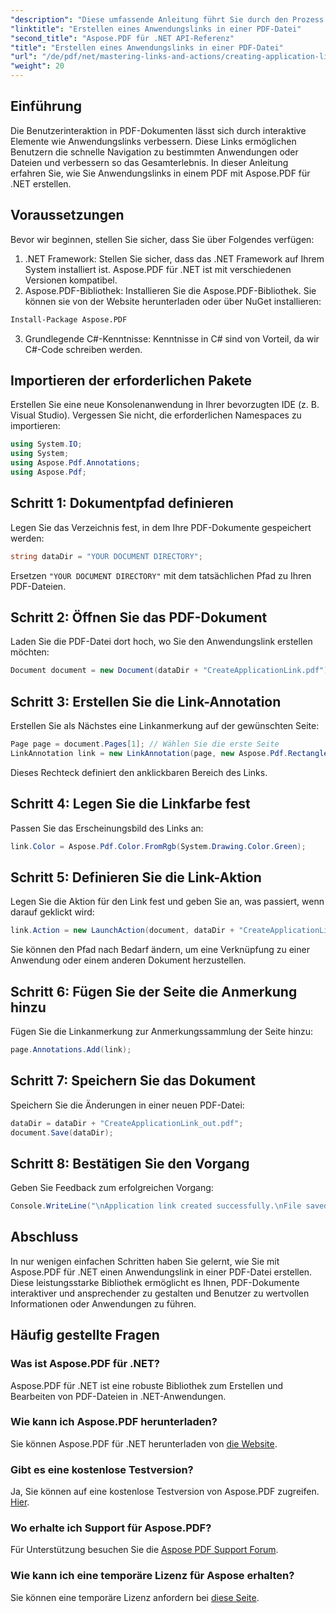 ```yaml
---
"description": "Diese umfassende Anleitung führt Sie durch den Prozess des Hinzufügens interaktiver Anwendungslinks zu PDF-Dokumenten mit Aspose.PDF für .NET. Verbessern Sie die Benutzerinteraktion, indem Sie eine schnelle Navigation zu bestimmten Anwendungen oder Dateien ermöglichen."
"linktitle": "Erstellen eines Anwendungslinks in einer PDF-Datei"
"second_title": "Aspose.PDF für .NET API-Referenz"
"title": "Erstellen eines Anwendungslinks in einer PDF-Datei"
"url": "/de/pdf/net/mastering-links-and-actions/creating-application-link/"
"weight": 20
---
```


## Einführung

Die Benutzerinteraktion in PDF-Dokumenten lässt sich durch interaktive Elemente wie Anwendungslinks verbessern. Diese Links ermöglichen Benutzern die schnelle Navigation zu bestimmten Anwendungen oder Dateien und verbessern so das Gesamterlebnis. In dieser Anleitung erfahren Sie, wie Sie Anwendungslinks in einem PDF mit Aspose.PDF für .NET erstellen.

## Voraussetzungen

Bevor wir beginnen, stellen Sie sicher, dass Sie über Folgendes verfügen:

1. .NET Framework: Stellen Sie sicher, dass das .NET Framework auf Ihrem System installiert ist. Aspose.PDF für .NET ist mit verschiedenen Versionen kompatibel.
2. Aspose.PDF-Bibliothek: Installieren Sie die Aspose.PDF-Bibliothek. Sie können sie von der Website herunterladen oder über NuGet installieren:
```bash
Install-Package Aspose.PDF
```
3. Grundlegende C#-Kenntnisse: Kenntnisse in C# sind von Vorteil, da wir C#-Code schreiben werden.

## Importieren der erforderlichen Pakete

Erstellen Sie eine neue Konsolenanwendung in Ihrer bevorzugten IDE (z. B. Visual Studio). Vergessen Sie nicht, die erforderlichen Namespaces zu importieren:

```csharp
using System.IO;
using System;
using Aspose.Pdf.Annotations;
using Aspose.Pdf;
```

## Schritt 1: Dokumentpfad definieren

Legen Sie das Verzeichnis fest, in dem Ihre PDF-Dokumente gespeichert werden:

```csharp
string dataDir = "YOUR DOCUMENT DIRECTORY";
```

Ersetzen `"YOUR DOCUMENT DIRECTORY"` mit dem tatsächlichen Pfad zu Ihren PDF-Dateien.

## Schritt 2: Öffnen Sie das PDF-Dokument

Laden Sie die PDF-Datei dort hoch, wo Sie den Anwendungslink erstellen möchten:

```csharp
Document document = new Document(dataDir + "CreateApplicationLink.pdf");
```

## Schritt 3: Erstellen Sie die Link-Annotation

Erstellen Sie als Nächstes eine Linkanmerkung auf der gewünschten Seite:

```csharp
Page page = document.Pages[1]; // Wählen Sie die erste Seite
LinkAnnotation link = new LinkAnnotation(page, new Aspose.Pdf.Rectangle(100, 100, 300, 300));
```

Dieses Rechteck definiert den anklickbaren Bereich des Links.

## Schritt 4: Legen Sie die Linkfarbe fest

Passen Sie das Erscheinungsbild des Links an:

```csharp
link.Color = Aspose.Pdf.Color.FromRgb(System.Drawing.Color.Green);
```

## Schritt 5: Definieren Sie die Link-Aktion

Legen Sie die Aktion für den Link fest und geben Sie an, was passiert, wenn darauf geklickt wird:

```csharp
link.Action = new LaunchAction(document, dataDir + "CreateApplicationLink.pdf");
```

Sie können den Pfad nach Bedarf ändern, um eine Verknüpfung zu einer Anwendung oder einem anderen Dokument herzustellen.

## Schritt 6: Fügen Sie der Seite die Anmerkung hinzu

Fügen Sie die Linkanmerkung zur Anmerkungssammlung der Seite hinzu:

```csharp
page.Annotations.Add(link);
```

## Schritt 7: Speichern Sie das Dokument

Speichern Sie die Änderungen in einer neuen PDF-Datei:

```csharp
dataDir = dataDir + "CreateApplicationLink_out.pdf";
document.Save(dataDir);
```

## Schritt 8: Bestätigen Sie den Vorgang

Geben Sie Feedback zum erfolgreichen Vorgang:

```csharp
Console.WriteLine("\nApplication link created successfully.\nFile saved at " + dataDir);
```

## Abschluss

In nur wenigen einfachen Schritten haben Sie gelernt, wie Sie mit Aspose.PDF für .NET einen Anwendungslink in einer PDF-Datei erstellen. Diese leistungsstarke Bibliothek ermöglicht es Ihnen, PDF-Dokumente interaktiver und ansprechender zu gestalten und Benutzer zu wertvollen Informationen oder Anwendungen zu führen.

## Häufig gestellte Fragen

### Was ist Aspose.PDF für .NET?
Aspose.PDF für .NET ist eine robuste Bibliothek zum Erstellen und Bearbeiten von PDF-Dateien in .NET-Anwendungen.

### Wie kann ich Aspose.PDF herunterladen?
Sie können Aspose.PDF für .NET herunterladen von [die Website](https://releases.aspose.com/pdf/net/).

### Gibt es eine kostenlose Testversion?
Ja, Sie können auf eine kostenlose Testversion von Aspose.PDF zugreifen. [Hier](https://releases.aspose.com/).

### Wo erhalte ich Support für Aspose.PDF?
Für Unterstützung besuchen Sie die [Aspose PDF Support Forum](https://forum.aspose.com/c/pdf/10).

### Wie kann ich eine temporäre Lizenz für Aspose erhalten?
Sie können eine temporäre Lizenz anfordern bei [diese Seite](https://purchase.aspose.com/temporary-license/).